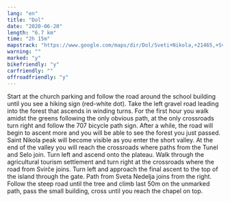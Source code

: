 ```yaml
---
lang: "en"
title: "Dol"
date: "2020-06-20"
length: "6.7 km"
time: "2h 15m"
mapstrack: "https://www.google.com/maps/dir/Dol/Sveti+Nikola,+21465,+Svir%C4%8De/@43.1566889,16.5858673,14z/data=!3m1!4b1!4m14!4m13!1m5!1m1!1s0x134a7e11b69fefe7:0x97201c81f935f425!2m2!1d16.6138481!2d43.1688321!1m5!1m1!1s0x134a7e589243301b:0xb511ab261b2d9d7e!2m2!1d16.597556!2d43.144528!3e2!5m1!1e4"
warning: ""
marked: "y"
bikefriendly: "y"
carfriendly: ""
offroadfriendly: "y"
---
```


Start at the church parking and follow the road around the school building until you see a hiking sign (red-white dot). Take the left gravel road leading into the forest that ascends in winding turns. For the first hour you walk amidst the greens following the only obvious path, at the only crossroads turn right and follow the 707 bicycle path sign. After a while, the road will begin to ascent more and you will be able to see the forest you just passed. Saint Nikola peak will become visible as you enter the short valley. At the end of the valley you will reach the crossroads where paths from the Tunel and Selo join. Turn left and ascend onto the plateau. Walk through the agricultural tourism settlement and turn right at the crossroads where the road from Svirče joins. Turn left and approach the final ascent to the top of the island through the gate. Path from Sveta Nedelja joins from the right. Follow the steep road until the tree and climb last 50m on the unmarked path, pass the small building, cross until you reach the chapel on top.